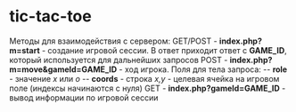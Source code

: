 # tic-tac-toe

Методы для взаимодействия с сервером:
GET/POST - **index.php?m=start** - создание игровой сессии. В ответ приходит ответ с **GAME_ID**, который используется для дальнейших запросов
POST - **index.php?m=move&gameId=GAME_ID** - ход игрока. Поля для тела запроса: 
-- **role** - значение *x* или *o*
-- **coords** - строка *x,y* - целевая ячейка на игровом поле (индексы начинаются с нуля)
GET - **index.php?gameId=GAME_ID** - вывод информации по игровой сессии
